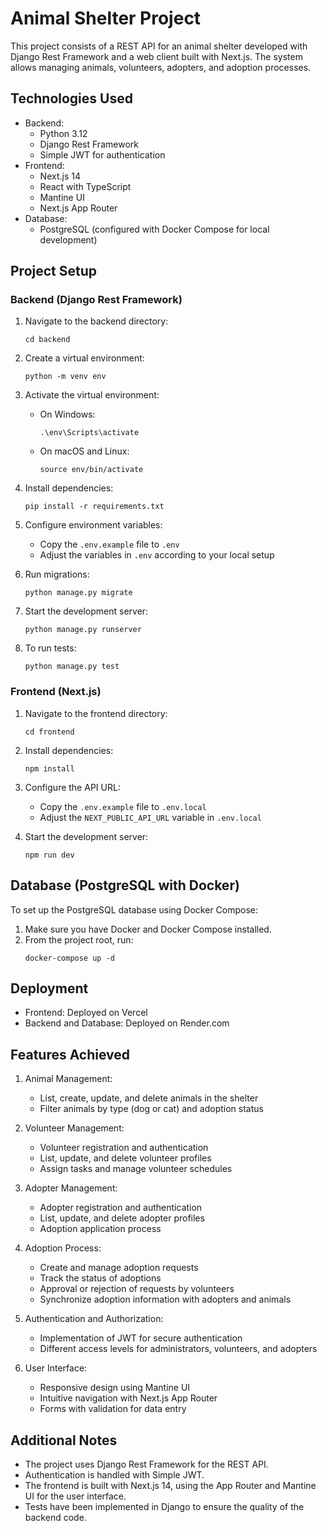 # Animal Shelter Project

This project consists of a REST API for an animal shelter developed with Django Rest Framework and a web client built with Next.js. The system allows managing animals, volunteers, adopters, and adoption processes.

## Technologies Used

- Backend:
  - Python 3.12
  - Django Rest Framework
  - Simple JWT for authentication
- Frontend:
  - Next.js 14
  - React with TypeScript
  - Mantine UI
  - Next.js App Router
- Database:
  - PostgreSQL (configured with Docker Compose for local development)

## Project Setup

### Backend (Django Rest Framework)

1. Navigate to the backend directory:
   ```
   cd backend
   ```

2. Create a virtual environment:
   ```
   python -m venv env
   ```

3. Activate the virtual environment:
   - On Windows:
     ```
     .\env\Scripts\activate
     ```
   - On macOS and Linux:
     ```
     source env/bin/activate
     ```

4. Install dependencies:
   ```
   pip install -r requirements.txt
   ```

5. Configure environment variables:
   - Copy the `.env.example` file to `.env`
   - Adjust the variables in `.env` according to your local setup

6. Run migrations:
   ```
   python manage.py migrate
   ```

7. Start the development server:
   ```
   python manage.py runserver
   ```

8. To run tests:
   ```
   python manage.py test
   ```

### Frontend (Next.js)

1. Navigate to the frontend directory:
   ```
   cd frontend
   ```

2. Install dependencies:
   ```
   npm install
   ```

3. Configure the API URL:
   - Copy the `.env.example` file to `.env.local`
   - Adjust the `NEXT_PUBLIC_API_URL` variable in `.env.local`

4. Start the development server:
   ```
   npm run dev
   ```

## Database (PostgreSQL with Docker)

To set up the PostgreSQL database using Docker Compose:

1. Make sure you have Docker and Docker Compose installed.
2. From the project root, run:
   ```
   docker-compose up -d
   ```

## Deployment

- Frontend: Deployed on Vercel
- Backend and Database: Deployed on Render.com

## Features Achieved

1. Animal Management:
   - List, create, update, and delete animals in the shelter
   - Filter animals by type (dog or cat) and adoption status

2. Volunteer Management:
   - Volunteer registration and authentication
   - List, update, and delete volunteer profiles
   - Assign tasks and manage volunteer schedules

3. Adopter Management:
   - Adopter registration and authentication
   - List, update, and delete adopter profiles
   - Adoption application process

4. Adoption Process:
   - Create and manage adoption requests
   - Track the status of adoptions
   - Approval or rejection of requests by volunteers
   - Synchronize adoption information with adopters and animals

5. Authentication and Authorization:
   - Implementation of JWT for secure authentication
   - Different access levels for administrators, volunteers, and adopters

6. User Interface:
   - Responsive design using Mantine UI
   - Intuitive navigation with Next.js App Router
   - Forms with validation for data entry

## Additional Notes

- The project uses Django Rest Framework for the REST API.
- Authentication is handled with Simple JWT.
- The frontend is built with Next.js 14, using the App Router and Mantine UI for the user interface.
- Tests have been implemented in Django to ensure the quality of the backend code.
